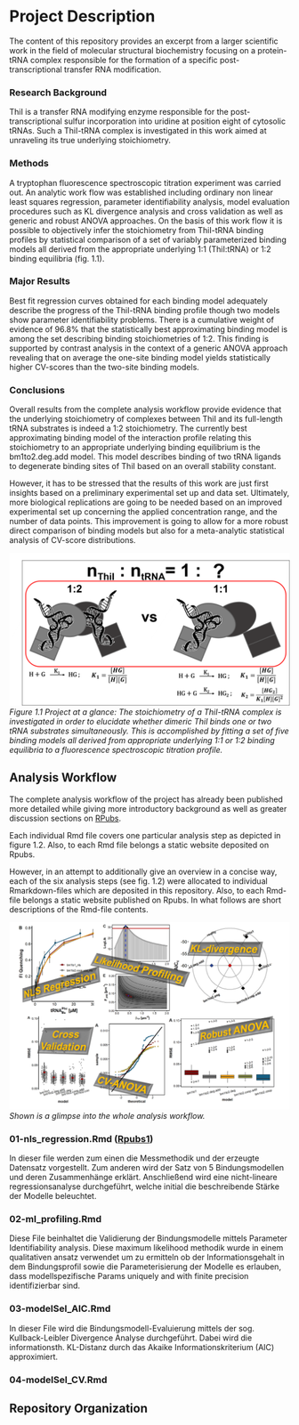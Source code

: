 # Project Description

The content of this repository provides an excerpt from a larger scientific work in the field of molecular structural biochemistry focusing on a protein-tRNA complex responsible for the formation of a specific post-transcriptional transfer RNA modification.

### Research Background
ThiI is a transfer RNA modifying enzyme responsible for the post-transcriptional sulfur incorporation into uridine at position eight of cytosolic tRNAs. Such a ThiI-tRNA complex is investigated in this work aimed at unraveling its true underlying stoichiometry.

### Methods

A tryptophan fluorescence spectroscopic titration experiment was carried out. An analytic work flow was established including ordinary non linear least squares regression, parameter identifiability analysis, model evaluation procedures such as KL divergence analysis and cross validation as well as generic and robust ANOVA approaches. On the basis of this work flow it is possible to objectively infer the stoichiometry from ThiI-tRNA binding profiles by statistical comparison of a set of variably parameterized binding models all derived from the appropriate underlying 1:1 (ThiI:tRNA) or 1:2 binding equilibria (fig. 1.1).

### Major Results

Best fit regression curves obtained for each binding model adequately describe the progress of the ThiI-tRNA binding profile though two models show parameter identifiability problems. There is a cumulative weight of evidence of 96.8% that the statistically best approximating binding model is among the set describing binding stoichiometries of 1:2. This finding is supported by contrast analysis in the context of a generic ANOVA approach revealing that on average the one-site binding model yields statistically higher CV-scores than the two-site binding models.

### Conclusions

Overall results from the complete analysis workflow provide evidence that the underlying stoichiometry of complexes between ThiI and its full-length tRNA substrates is indeed a 1:2 stoichiometry. The currently best approximating binding model of the interaction profile relating this stoichiometry to an appropriate underlying binding equilibrium is the bm1to2.deg.add model. This model describes binding of two tRNA ligands to degenerate binding sites of ThiI based on an overall stability constant.

However, it has to be stressed that the results of this work are just first insights based on a preliminary experimental set up and data set. Ultimately, more biological replications are going to be needed based on an improved experimental set up concerning the applied concentration range, and the number of data points. This improvement is going to allow for a more robust direct comparison of binding models but also for a meta-analytic statistical analysis of CV-score distributions. 
<p>
    <img src="/pictures/project2.png" alt="intro">
    <em>Figure 1.1 Project at a glance: The stoichiometry of a ThiI-tRNA complex is investigated in order to elucidate whether dimeric ThiI binds one or two tRNA substrates simultaneously. This is accomplished by fitting a set of five binding models all derived from appropriate underlying 1:1 or 1:2 binding equilibria to a fluorescence spectroscopic titration profile.</em>
</p>


## Analysis Workflow
The complete analysis workflow of the project has already been published more detailed while giving more introductory background as well as greater discussion sections on [RPubs](https://rpubs.com/DeTwes/modeling_thii_trna_interaction). 

Each individual Rmd file covers one particular analysis step as depicted in figure 1.2. Also, to each Rmd file belongs a static website deposited on Rpubs.

However, in an attempt to additionally give an overview in a concise way, each of the six analysis steps (see fig. 1.2) were allocated to individual Rmarkdown-files which are deposited in this repository. Also, to each Rmd-file belongs a static website published on Rpubs. In what follows are  short descriptions of the Rmd-file contents.

<p>
    <img src="/pictures/analysis_overview.png" alt="intro">
    <em>Shown is a glimpse into the whole analysis workflow. </em>
</p>

### 01-nls_regression.Rmd ([Rpubs1](https://rpubs.com/DeTwes))
In dieser file werden zum einen die Messmethodik und der erzeugte Datensatz vorgestellt. Zum anderen wird der Satz von 5 Bindungsmodellen und deren Zusammenhänge erklärt. Anschließend wird eine nicht-lineare regressionsanalyse durchgeführt, welche initial die beschreibende Stärke der Modelle beleuchtet.

### 02-ml_profiling.Rmd
Diese File beinhaltet die Validierung der Bindungsmodelle mittels Parameter Identifiability analysis. Diese maximum likelihood methodik wurde in einem qualitativen ansatz verwendet um zu ermitteln ob der Informationsgehalt in dem Bindungsprofil sowie die Parameterisierung der Modelle es erlauben, dass modellspezifische Params uniquely and with finite precision identifizierbar sind. 

### 03-modelSel_AIC.Rmd
In dieser File wird die Bindungsmodell-Evaluierung mittels der sog. Kullback-Leibler Divergence Analyse durchgeführt. Dabei wird die informationsth. KL-Distanz durch das Akaike Informationskriterium (AIC) approximiert.

### 04-modelSel_CV.Rmd

## Repository Organization
